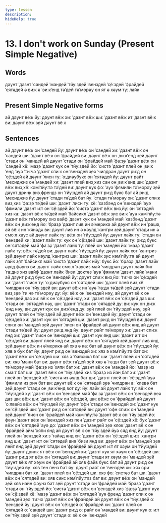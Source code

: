 ```yaml
---
type: lesson
description:
hideHelp: true
---
```


# 13. I don't work on Sunday (Present Simple Negative)

## Words

дəунт
ˈдазнт
ˈсандей
ˈмандей
ˈтйуːздей
ˈвенздей
ˈс̣ёːздей
ˈфрайдей
ˈсятəдей
ə виːк
ə ˈвиːкˈенд
тəˈдей
тəˈморəу
он
ят
ə хəум
туː лайк

## Present Simple Negative forms

ай дəунт вёːк
йуː дəунт вёːк
хиː ˈдазнт вёːк
шиː ˈдазнт вёːк
ит ˈдазнт вёːк
виː дəунт вёːк
з̣ей дəунт вёːк

## Sentences

ай дəунт вёːк он ˈсандей
йуː дəунт вёːк он ˈсандей
хиː ˈдазнт вёːк он ˈсандей
шиː ˈдазнт вёːк он ˈфрайдей
виː дəунт вёːк он ˌвиːкˈенд
з̣ей дəунт ˈстади он ˈмандей
ай дəунт ˈстади он ˈфрайдей
май ˈфаːз̣ə ˈдазнт вёːк он ˈсандей
хёː ˈмаз̣ə ˈдазнт кук он ˈтйуːздей
йоː ˈсистə ˈдазнт плей он ˌвиːкˈенд
ˈауə ˈтиːчə ˈдазнт спиːк он ˈвенздей
з̣еə ˈчилдрəн дəунт риːд он ˈс̣ёːздей
ай дəунт ˈлисн туː ˈоːдиəубукс он ˈсятəдей
йуː дəунт райт ˈмесиджиз он ˈмандей
хиː ˈдазнт плей виз̣ хиз сан он ˌвиːкˈенд
шиː ˈдазнт вёːк виз̣ хёː кəмˈпйуːтə тəˈдей
виː дəунт кук фоː ˈауə ˈфямили тəˈморəу
з̣ей дəунт дрин̣к виз̣ френдз он ˈтйуːздей
ай дəунт риːд букс бат ай риːд ˈмесиджиз
йуː дəунт ˈстади тəˈдей бат йуː ˈстади тəˈморəу
хиː ˈдазнт спиːк виз̣ хиз ˈфаːз̣ə тəˈдей
шиː ˈдазнт ˈлисн туː хёː ˈхазбəнд он ˈвенздей
ˈауə ˈфямили ˈдазнт иːт он ˈс̣ёːздей
йоː ˈсистə ˈдазнт вёːк виз̣ йуː он ˈсятəдей
хиз каː ˈдазнт вёːк тəˈдей
май ˈбайсикл ˈдазнт вёːк з̣ис виːк
ˈауə кəмˈпйуːтə ˈдазнт вёːк тəˈморəу
хиз вайф ˈдазнт кук он ˈмандей
май ˈхазбəнд ˈдазнт вёːк он ˌвиːкˈенд
йоː ˈбраз̣ə ˈдазнт лив ин əˈмерикə
ай дəунт вёːк ин ˈрашə, ай вёːк ин ˈкянəдə
виː дəунт лив ин ə кəулд ˈкантри
з̣ей дəунт ˈстади ин ə смоːл хаус
ай дəунт лайк туː вёːк он ˈтйуːздей
йуː дəунт лайк туː ˈстади он ˈвенздей
хиː ˈдазнт лайк туː кук он ˈс̣ёːздей
шиː ˈдазнт лайк туː риːд букс он ˈсятəдей
май ˈфаːз̣ə ˈдазнт лайк туː плей он ˈмандей
йоː ˈмаз̣ə ˈдазнт лайк туː вёːк тəˈдей
виː дəунт лайк ˈтйуːздей
йуː дəунт лайк хот ˈкантриз
з̣ей дəунт лайк кəулд ˈкантриз
шиː ˈдазнт лайк з̣ис кəмˈпйуːтə
ай дəунт лайк з̣ят ˈбайсикл
май ˈсистə ˈдазнт лайк нйуː букс
йоː ˈбраз̣ə ˈдазнт лайк əулд фəунз
виː дəунт лайк смоːл ˈхаусиз
май ˈчилдрəн дəунт лайк биг ˈгаːднз
хиз вайф ˈдазнт лайк ˈбизи ˈдоктəз
ˈауə ˈфямили ˈдазнт лайк ˈмани
ай дəунт риːд букс он ˈвенздей
йуː дəунт спиːк виз̣ йоː ˈтиːчə он ˈс̣ёːздей
хиː ˈдазнт ˈлисн туː ˈоːдиəубукс он ˈсятəдей
шиː ˈдазнт плей виз̣ хёː ˈчилдрəн он ˈтйуːздей
виː дəунт вёːк ин ˈауə ˈгаːдн тəˈдей
з̣ей дəунт ˈстади виз̣ з̣еə ˈтиːчə тəˈморəу
дуː йуː вёːк он ˈвенздей
нəу, ай дəунт вёːк он ˈвенздей
даз хиː вёːк он ˈс̣ёːздей
нəу, хиː ˈдазнт вёːк он ˈс̣ёːздей
даз шиː ˈстади он ˈсятəдей
нəу, шиː ˈдазнт ˈстади он ˈсятəдей
дуː виː кук он ˌвиːкˈенд
нəу, виː дəунт кук он ˌвиːкˈенд
дуː з̣ей плей он ˈтйуːздей
нəу, з̣ей дəунт плей он ˈтйуːздей
ай дəунт вёːк он ˈвенздей
йуː дəунт ˈстади он ˈс̣ёːздей
хиː ˈдазнт кук он ˈсятəдей
шиː ˈдазнт риːд он ˈтйуːздей
виː дəунт спиːк он ˈмандей
з̣ей дəунт ˈлисн он ˈфрайдей
ай дəунт вёːк янд ай дəунт ˈстади тəˈдей
йуː дəунт риːд янд йуː дəунт райт тəˈморəу
хиː ˈдазнт спиːк янд хиː ˈдазнт ˈлисн он ˈвенздей
шиː ˈдазнт кук янд шиː ˈдазнт иːт он ˈс̣ёːздей
виː дəунт плей янд виː дəунт вёːк он ˈсятəдей
з̣ей дəунт лив янд з̣ей дəунт вёːк ин əˈмерикə
ай хяв ə каː бат ай дəунт вёːк он ˈтйуːздей
йуː хяв ə бук бат йуː дəунт риːд он ˈвенздей
хиː хяз ə кəмˈпйуːтə бат хиː ˈдазнт вёːк он ˈс̣ёːздей
шиː хяз ə ˈбайсикл бат шиː ˈдазнт плей он ˈсятəдей
виː хяв ˈмани бат виː дəунт вёːк тəˈдей
з̣ей хяв ə ˈгаːдн бат з̣ей дəунт вёːк тəˈморəу
май ˈфаːз̣ə из ˈхяпи бат хиː ˈдазнт вёːк он ˈмандей
йоː ˈмаз̣ə из смаːт бат шиː ˈдазнт вёːк он ˈтйуːздей
хиз ˈбраз̣ə из йан̣ бат хиː ˈдазнт плей он ˈвенздей
хёː ˈсистə из əулд бат шиː ˈдазнт плей он ˈс̣ёːздей
ˈауə ˈфямили из рич бат виː дəунт вёːк он ˈсятəдей
з̣еə ˈчилдрəн аː ˈклевə бат з̣ей дəунт ˈстади он ˌвиːкˈенд
вот дуː йуː лайк
ай дəунт лайк туː вёːк он ˈтйуːздей
хуː ˈдазнт вёːк он ˈвенздей
май ˈфаːз̣ə ˈдазнт вёːк он ˈвенздей
веə даз шиː вёːк
шиː ˈдазнт вёːк он ˈс̣ёːздей, шиː вёːкс он ˈфрайдей
ай дəунт ˈоːлвейз вёːк он ˈтйуːздей
йуː дəунт ˈофн ˈстади он ˈвенздей
хиː ˈдазнт кук он ˈс̣ёːздей
шиː ˈдазнт риːд он ˈсятəдей
виː дəунт ˈофн спиːк он ˈмандей
з̣ей дəунт ˈлисн он ˈфрайдей
май кəмˈпйуːтə ˈдазнт вёːк он ˈтйуːздей
йоː фəун ˈдазнт вёːк он ˈвенздей
хиз пен ˈдазнт райт он ˈс̣ёːздей
хёː бук ˈдазнт вёːк он ˈсятəдей
ˈауə доː ˈдазнт вёːк он ˈмандей
з̣еə клок ˈдазнт вёːк он ˈфрайдей
айм ˈхяпи янд ай дəунт вёːк он ˈтйуːздей
йуə сяд янд йуː дəунт плей он ˈвенздей
хиːз ˈтайəд янд хиː ˈдазнт вёːк он ˈс̣ёːздей
шиːз ˈхан̣гри янд шиː ˈдазнт иːт он ˈсятəдей
виə ˈбизи янд виː дəунт вёːк он ˈмандей
з̣еə лейт янд з̣ей дəунт ˈстади он ˈфрайдей
ай дəунт иːт ят хəум он ˈтйуːздей
йуː дəунт дрин̣к ят вёːк он ˈвенздей
хиː ˈдазнт кук ят хəум он ˈс̣ёːздей
шиː ˈдазнт риːд ят вёːк он ˈсятəдей
виː дəунт ˈстади ят хəум он ˈмандей
з̣ей дəунт вёːк ят хəум он ˈфрайдей
ай хяв файв букс бат ай дəунт риːд он ˈтйуːздей
йуː хяв тен пенз бат йуː дəунт райт он ˈвенздей
хиː хяз с̣риː ˈчилдрəн бат хиː ˈдазнт плей он ˈс̣ёːздей
шиː хяз фоː ˈсистəз бат шиː ˈдазнт вёːк он ˈсятəдей
виː хяв сикс кəмˈпйуːтəз бат виː дəунт вёːк он ˈмандей
з̣ей хяв найн фəунз бат з̣ей дəунт ˈстади он ˈфрайдей
май ˈбраз̣ə ˈдазнт ˈстади он ˈтйуːздей
йоː ˈсистə ˈдазнт вёːк он ˈвенздей
хиз ˈфаːз̣ə ˈдазнт кук он ˈс̣ёːздей
хёː ˈмаз̣ə ˈдазнт вёːк он ˈсятəдей
ˈауə френд ˈдазнт спиːк он ˈмандей
з̣еə ˈтиːчə ˈдазнт вёːк он ˈфрайдей
ай дəунт вёːк он ˈтйуːздей оː ˈвенздей
йуː дəунт вёːк он ˈс̣ёːздей оː ˈфрайдей
хиː ˈдазнт плей он ˈсятəдей оː ˈсандей
шиː ˈдазнт риːд оː райт он ˈмандей
виː дəунт кук оː иːт он ˈтйуːздей
з̣ей дəунт ˈстади оː вёːк он ˈвенздей
